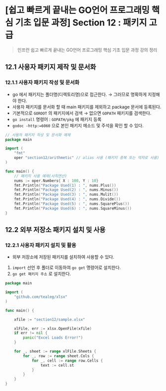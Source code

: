 # [쉽고 빠르게 끝내는 GO언어 프로그래밍 핵심 기초 입문 과정] Section 12 : 패키지 고급



> 인프런 쉽고 빠르게 끝내는 GO언어 프로그래밍 핵심 기초 입문 과정 강의 정리 

## 12.1 사용자 패키지 제작 및 문서화
### 12.1.1 사용자 패키지 작성 및 문서화
- go 에서 패키지는 폴더명(디렉토리명)으로 접근한다. → 그러므로 명확하게 지정해야 한다.
- 사용자 패키지를 문서화 할 때 main 패키지를 제외하고 package 문서에 등록된다.
- 기본적으로 `GOROOT` 의 패키지에서 검색 → 없으면 `GOPATH` 패키지를 검색한다.
- `go install` 명령어 : `GOPATH/pkg` 에 패키지 등록
- `godoc -http:=6060` 으로 본인 패키지 메소드 및 주석을 확인 할 수 있다.

```go
// 사용자 패키지 작성 및 문서화 예제
package main

import (
	"fmt"
	oper "section12/arithmetic" // alias 사용 (패키지 중복 또는 약자로 사용)
)

func main() {
	// 패키지 사용 예제(사칙연산)
	nums := oper.Numbers{ X : 100, Y : 10}
	fmt.Println("Package Used(1) : ", nums.Plus())
	fmt.Println("Package Used(2) : ", nums.Minus())
	fmt.Println("Package Used(3) : ", nums.Mulit())
	fmt.Println("Package Used(4) : ", nums.Divide())
	fmt.Println("Package Used(5) : ", nums.SquarePlus())
	fmt.Println("Package Used(6) : ", nums.SquareMinus())
}
```

## 12.2 외부 저장소 패키지 설치 및 사용
### 12.2.1 사용자 패키지 설치 및 활용
- 외부 저장소에 저장된 패키지를 설치하여 사용할 수 있다.
1. `import` 선언 후 폴더로 이동하여 `go get` 명령어로 설치한다.
2. `go get 패키지 주소` 로 설치한다.

```go
package main

import (
	"github.com/tealeg/xlsx"
)

func main() {

	xfile := "section12/sample.xlsx"

	xlFile, err := xlsx.OpenFile(xfile)
	if err != nil {
		panic("Excel Loads Error!")
	}

	for _, sheet := range xlFile.Sheets {
		for _, row := range sheet.Cols {
			for _, cell := range row.Cells {
				text := cell.st
			}
		}
	}
}
```
